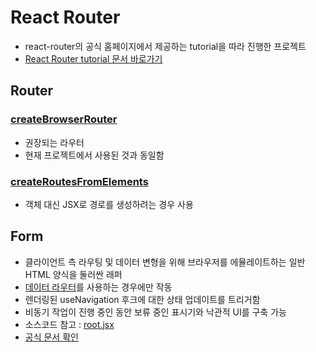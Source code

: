 # React Router
- react-router의 공식 홈페이지에서 제공하는 tutorial을 따라 진행한 프로젝트
- [React Router tutorial 문서 바로가기](https://reactrouter.com/en/main/start/tutorial)


## Router

### [createBrowserRouter](https://reactrouter.com/en/main/routers/create-browser-router)
- 권장되는 라우터
- 현재 프로젝트에서 사용된 것과 동일함

### [createRoutesFromElements](https://reactrouter.com/en/main/utils/create-routes-from-elements)
- 객체 대신 JSX로 경로를 생성하려는 경우 사용


## Form
- 클라이언트 측 라우팅 및 데이터 변형을 위해 브라우저를 에뮬레이트하는 일반 HTML 양식을 둘러싼 래퍼
- [데이터 라우터](https://reactrouter.com/en/main/routers/picking-a-router)를 사용하는 경우에만 작동
- 렌더링된 useNavigation 후크에 대한 상태 업데이트를 트리거함
- 비동기 작업이 진행 중인 동안 보류 중인 표시기와 낙관적 UI를 구축 가능
- 소스코드 참고 : [root.jsx](https://github.com/bbungbbun/react-router-tutorial/blob/master/src/routes/root.jsx)
- [공식 문서 확인](https://reactrouter.com/en/main/components/form)